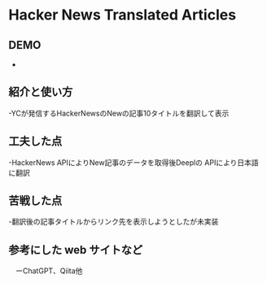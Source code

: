 # Hacker News Translated Articles

## DEMO

  - 

## 紹介と使い方

  -YCが発信するHackerNewsのNewの記事10タイトルを翻訳して表示

## 工夫した点

   -HackerNews APIによりNew記事のデータを取得後Deeplの APIにより日本語に翻訳
    

## 苦戦した点
  -翻訳後の記事タイトルからリンク先を表示しようとしたが未実装

## 参考にした web サイトなど
　ーChatGPT、Qiita他
　
  